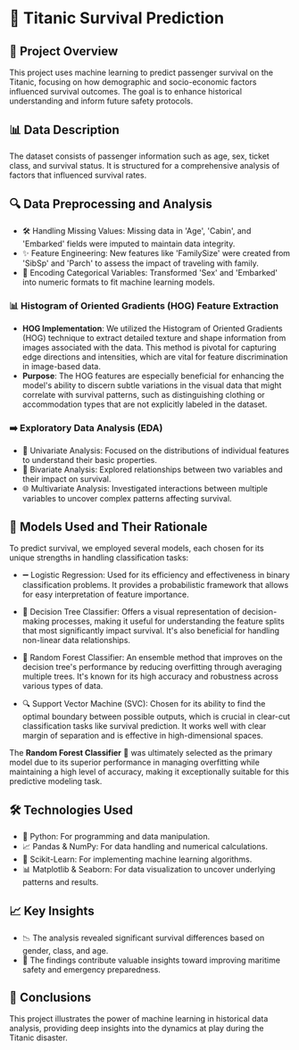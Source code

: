 # 🚢 Titanic Survival Prediction

## 🌟 Project Overview
This project uses machine learning to predict passenger survival on the Titanic, focusing on how demographic and socio-economic factors influenced survival outcomes. The goal is to enhance historical understanding and inform future safety protocols.

## 📊 Data Description
The dataset consists of passenger information such as age, sex, ticket class, and survival status. It is structured for a comprehensive analysis of factors that influenced survival rates.

## 🔍 Data Preprocessing and Analysis
- 🛠 Handling Missing Values: Missing data in 'Age', 'Cabin', and 'Embarked' fields were imputed to maintain data integrity.
- ✨ Feature Engineering: New features like 'FamilySize' were created from 'SibSp' and 'Parch' to assess the impact of traveling with family.
- 🔄 Encoding Categorical Variables: Transformed 'Sex' and 'Embarked' into numeric formats to fit machine learning models.

### 📊 Histogram of Oriented Gradients (HOG) Feature Extraction
- **HOG Implementation**: We utilized the Histogram of Oriented Gradients (HOG) technique to extract detailed texture and shape information from images associated with the data. This method is pivotal for capturing edge directions and intensities, which are vital for feature discrimination in image-based data.
- **Purpose**: The HOG features are especially beneficial for enhancing the model's ability to discern subtle variations in the visual data that might correlate with survival patterns, such as distinguishing clothing or accommodation types that are not explicitly labeled in the dataset.


### ➡️ Exploratory Data Analysis (EDA)
- 🔎 Univariate Analysis: Focused on the distributions of individual features to understand their basic properties.
- 🔗 Bivariate Analysis: Explored relationships between two variables and their impact on survival.
- 🌐 Multivariate Analysis: Investigated interactions between multiple variables to uncover complex patterns affecting survival.

## 🧠 Models Used and Their Rationale
To predict survival, we employed several models, each chosen for its unique strengths in handling classification tasks:

- ➖ Logistic Regression: Used for its efficiency and effectiveness in binary classification problems. It provides a probabilistic framework that allows for easy interpretation of feature importance.

- 🌳 Decision Tree Classifier: Offers a visual representation of decision-making processes, making it useful for understanding the feature splits that most significantly impact survival. It's also beneficial for handling non-linear data relationships.

- 🌲 Random Forest Classifier: An ensemble method that improves on the decision tree's performance by reducing overfitting through averaging multiple trees. It's known for its high accuracy and robustness across various types of data.

- 🔍 Support Vector Machine (SVC): Chosen for its ability to find the optimal boundary between possible outputs, which is crucial in clear-cut classification tasks like survival prediction. It works well with clear margin of separation and is effective in high-dimensional spaces.

The **Random Forest Classifier** 🌲 was ultimately selected as the primary model due to its superior performance in managing overfitting while maintaining a high level of accuracy, making it exceptionally suitable for this predictive modeling task.

## 🛠 Technologies Used
- 🐍 Python: For programming and data manipulation.
- 📈 Pandas & NumPy: For data handling and numerical calculations.
- 🤖 Scikit-Learn: For implementing machine learning algorithms.
- 📊 Matplotlib & Seaborn: For data visualization to uncover underlying patterns and results.

## 📈 Key Insights
- 📉 The analysis revealed significant survival differences based on gender, class, and age.
- 🚀 The findings contribute valuable insights toward improving maritime safety and emergency preparedness.

## 📝 Conclusions
This project illustrates the power of machine learning in historical data analysis, providing deep insights into the dynamics at play during the Titanic disaster.

